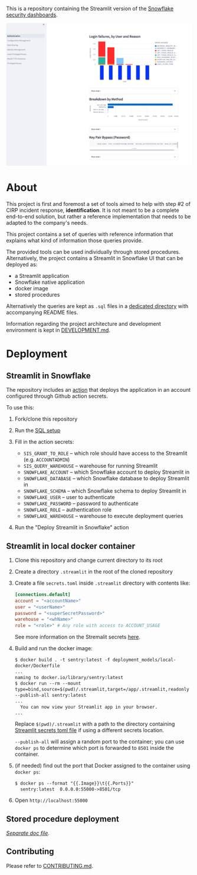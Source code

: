 This is a repository containing the Streamlit version of the [Snowflake
security dashboards][1].

![Main page screenshot](./docs/assets/main_page.png)

# About

This project is first and foremost a set of tools aimed to help with step #2 of
CIRP incident response, **identification**. It is not meant to be a complete
end-to-end solution, but rather a reference implementation that needs to be
adapted to the company's needs.

This project contains a set of queries with reference information that explains
what kind of information those queries provide.

The provided tools can be used individually through stored procedures.
Alternatively, the project contains a Streamlit in Snowflake UI that can be
deployed as:

- a Streamlit application
- Snowflake native application
- docker image
- stored procedures

Alternatively the queries are kept as `.sql` files in a [dedicated directory][4]
with accompanying README files.

Information regarding the project architecture and development environment is
kept in [DEVELOPMENT.md](./DEVELOPMENT.md).

# Deployment

## Streamlit in Snowflake

The repository includes an [action][2] that deploys the application in an account
configured through Github action secrets.

To use this:

1. Fork/clone this repository
2. Run the [SQL setup](./deployment_models/Streamlit-in-Snowflake.sql)
3. Fill in the action secrets:

    - `SIS_GRANT_TO_ROLE` – which role should have access to the Streamlit\
(e.g. `ACCOUNTADMIN`)
    - `SIS_QUERY_WAREHOUSE` – warehouse for running Streamlit
    - `SNOWFLAKE_ACCOUNT` – which Snowflake account to deploy Streamlit in
    - `SNOWFLAKE_DATABASE` – which Snowflake database to deploy Streamlit in
    - `SNOWFLAKE_SCHEMA` – which Snowflake schema to deploy Streamlit in
    - `SNOWFLAKE_USER` – user to authenticate
    - `SNOWFLAKE_PASSWORD` – password to authenticate
    - `SNOWFLAKE_ROLE` – authentication role
    - `SNOWFLAKE_WAREHOUSE` – warehouse to execute deployment queries

4. Run the "Deploy Streamlit in Snowflake" action

## Streamlit in local docker container

1. Clone this repository and change current directory to its root
2. Create a directory `.streamlit` in the root of the cloned repository
3. Create a file `secrets.toml` inside `.streamlit` directory with contents
   like:

   ```toml
   [connections.default]
   account = "<accountName>"
   user = "<userName>"
   password = "<superSecretPassword>"
   warehouse = "<whName>"
   role = "<role>" # Any role with access to ACCOUNT_USAGE
   ```

    See more information on the Stremalit secrets [here][3].

4. Build and run the docker image:

    ```shell
    $ docker build . -t sentry:latest -f deployment_models/local-docker/Dockerfile
    ...
    naming to docker.io/library/sentry:latest
    $ docker run --rm --mount type=bind,source=$(pwd)/.streamlit,target=/app/.streamlit,readonly --publish-all sentry:latest
    ...
      You can now view your Streamlit app in your browser.
    ...
    ```

    Replace `$(pwd)/.streamlit` with a path to the directory containing
    [Streamlit secrets toml file][3] if using a different secrets location.

    `--publish-all` will assign a random port to the container; you can use
    `docker ps` to determine which port is forwarded to `8501` inside the
    container.

5. (if needed) find out the port that Docker assigned to the container using
   `docker ps`:

   ```shell
   $ docker ps --format "{{.Image}}\t{{.Ports}}"
     sentry:latest	0.0.0.0:55000->8501/tcp
   ```

6. Open `http://localhost:55000`

## Stored procedure deployment

[*Separate doc file*](./deployment_models/git-repository/README.md).

[1]:
https://quickstarts.snowflake.com/guide/security_dashboards_for_snowflake/index.html

[2]:
./.github/workflows/deploy-streamlit-in-snowflake.yml

[3]:
https://docs.streamlit.io/streamlit-community-cloud/deploy-your-app/secrets-management

[4]: ./src/queries

## Contributing

Please refer to [CONTRIBUTING.md](CONTRIBUTING.md).
